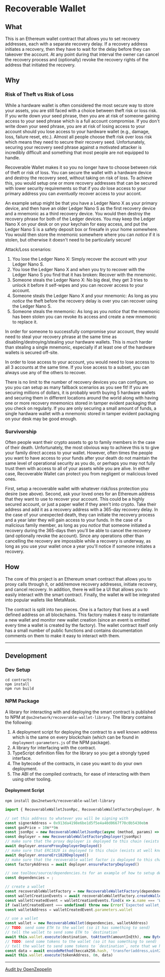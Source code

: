 # Recoverable Wallet

## What

This is an Ethereum wallet contract that allows you to set recovery addresses, each with a separate recovery delay.  If a recovery address initiates a recovery, then they have to wait for the delay before they can takeover the account.  At any point during that interval the owner can cancel the recovery process and (optionally) revoke the recovery rights of the address that initiated the recovery.

## Why

### Risk of Theft vs Risk of Loss

While a hardware wallet is often considered the most secure way to store your assets, you are still faced with a choice between theft risk or loss risk.  If you write down your seed phrase, then you are at risk of someone gaining access to your seed phrase which is a full account compromise.  If you don't write down your seed phrase, you are at risk of losing access to your account should you lose access to your hardware wallet (e.g., damage, loss, failure reset, etc.).  Almost all people choose theft risk over loss risk which means they need to secure their recovery seed.  Unfortunately, securing your recovery seed phrase against a motivated attacker is incredibly difficult and something that most people are not equipped to handle.

Recoverable Wallet makes it so you no longer have to choose between risk of theft or risk of loss.  You can secure the wallet with a hardware device and destroy the recovery seed, without taking on risk of loss.  To achieve this, you would setup one or more recovery addresses that can be secured with lower security requirements so that if you _do_ lose access to your primary address you can _eventually_ recover access to your accont.

An example setup might be that you have a Ledger Nano X as your primary device, and then have an older Ledger Nano S as the first recovery device and a mnemonic as a third recovery device.  You would then destroy the recovery phrase for both of the Ledger devices.  You may keep the Ledger Nano X on your desk or on your keychain for easy access, and put the Ledger Nano S is a safety deposit box or firesafe in your home somewhere.  You would then store the mnemonic somewhere where you can _notice_ if it is stolen, but otherwise it doesn't need to be particularly secure!

Attack/Loss scenarios:
1. You lose the Ledger Nano X: Simply recover the account with your Ledger Nano S.
2. You lose the Ledger Nano X and when you try to recover with the Ledger Nano S you find that it has broken: Recover with the mnemonic.
3. Someone steals the Ledger Nano X: No big deal, they get 3 tries to unlock it before it self-wipes and you can recover access to your account.
4. Someone steals the Ledger Nano X and your mnemonic: As long as you _notice_ the theft before the recovery delay is over you can recover using the Ledger Nano S.
5. Someone steals the mnemonic: As long as you _notice_ that the mnemonic has been stolen you can revoke its access and create a new mnemonic to replace it.

In order for someone to successfully compromise your account, they would need to steal your recovery phrase at the same time as disabling/destroying/stealing your hardware wallets.  This is _much_ harder than stealing a single mnemonic, especially if at least one of the hardware wallets is secured off-site.

In order to lose access to your account, you would need to lose access to all 3 accounts at the same time.  If you lose access to a subset, you can always use any of the others to recover.

There is no limit to the number of recovery devices you can configure, so you you can setup as many fallback scenarios as you see fit!  If you are securing millions of dollars, it is probably worth buying 5 hardware wallets and securing them in different locations around the world along with having one or more recovery mnemonics stored in tamper evident packaging that you check on regularly.  If you are only securing a small amount of funds, a single hardware wallet with a mnemonic stored in tamper evident packaging on your desk may be good enough.

### Survivorship

Often people want their crypto assets to go to family members in the case of their death.  Unfortunately, the most obvious way to achieve this is to give your family direct access to your wallet.  However, often times the people you want to have access to your funds after your death do not maintain the same level of operational security as you do, or perhaps you may not fully trust them with access to all of your assets while you are alive.  In either case, Recoverable Wallet can protect you from negligent or malicious loved ones.

First, setup a recoverable wallet with whatever risk/loss protection you desire (see above).  Second, ask your loved ones for an Ethereum address that they want to use to recover your account.  This could be a highly secured account, or just a paper wallet if they aren't into crypto.  Take their address and add it as a recovery address with a 365-day recovery delay.  In the case of your unexpected death, they can initiate the recovery process and a year later they will gain access to your funds.  In the case of a malicious family member, as long as you _notice_ that someone initiated a recovery during the 365-days then you'll be able to cancel the recovery (and optionally revoke the account).  Since any operations other than cancelling the recovery are impossible while a recovery is underway, as long as you use your wallet once a year you'll notice if someone initiates a recovery.

## How

The core of this project is an Ethereum smart contract that allows you to proxy calls through it, or add/remove recovery addresess, initiate recovery, and cancel recovery.  In addition, there ~~is~~ will be a UI that allows you to easily interact with the smart contract.  Finally, the wallet ~~is~~ will be integrated into popular wallets like MetaMask.

The contract is split into two pieces.  One is a factory that lives at a well defined address on all blockchains.  This factory makes it easy to instantiate a new wallet and monitor new wallet creation (since an event is emitted every time a wallet is created by the factory).  The wallet contract itself only has a small number of public functions and contains documentation comments on them to make it easy to interact with them.

----

## Development

### Dev Setup
```
cd contracts
npm install
npm run build
```

### NPM Package
A library for interacting with and deploying the smart contract is published to NPM at `@as2network/recoverable-wallet-library`.  The library contains the following:
1. A deployment script for deploying the contract to a well known address which is the same on every blockchain (which can be found in `deployment-parameters.js` of the NPM package).
1. A library for interfacing with the contract.
1. TypeScript definition files for the library so you get a strongly typed interface.
1. The bytecode of the contracts, in case you want to do your own deployment.
1. The ABI of the compiled contracts, for ease of interacting with them using other tooling.

#### Deployment Script
```
npm install @as2network/recoverable-wallet-library
```
```typescript
import { RecoverableWalletJsonRpc, RecoverableWalletFactoryDeployer, RecoverableWalletFactory, Dependencies } from '@as2network/recoverable-wallet-library'

// set this address to whatever you will be signing with
const signerAddress = 0x913da4198e6be1d5f5e4a40d0667f70c0b5430ebn
const gasPrice = 10n**9n
const jsonRpc = new RecoverableWalletJsonRpc(async (method, params) => ethereum.send({method, params}), signerAddress, `0x${gasPrice.toString(16)}`)
const deployer = new RecoverableWalletFactoryDeployer(jsonRpc)
// make sure that the proxy deployer is deployed to this chain (exists at well known address)
await deployer.ensureProxyDeployerDeployed()
// make sure that ERC1820 is deployed to this chain (exists at well known address)
await deployer.ensureErc1820Deployed()
// make sure that the recoverable wallet factor is deployed to this chain (exists at a well known address, we return it here for convenience)
const factoryAddress = await deployer.ensureFactoryDeployed()

// see toolbox/source/dependencies.ts for an example of how to setup dependencies
const dependencies = ;

// create a wallet
const recoverableWalletFactory = new RecoverableWalletFactory(dependencies, factoryAddress)
const walletCreationEvents = await recoverableWalletFactory.createWallet()
const walletCreatedEvent = walletCreationEvents.find(x => x.name === 'WalletCreated') as RecoverableWalletFactory.WalletCreated<bigint>
if (walletCreatedEvent === undefined) throw new Error(`Expected wallet_created event.`)
const walletAddress = walletCreatedEvent.parameters.wallet

// use a wallet
const wallet = new RecoverableWallet(dependencies, walletAddress)
// TODO: send some ETH to the wallet (so it has something to send)
// tell the wallet to send some ETH to `destination`
await this.wallet.execute(destination, toAttoeth(amountInEth), new Bytes())
// TODO: send some tokens to the wallet (so it has something to send)
// tell the wallet to send some tokens to `destination`, note that we have to encode the method call ourselves
const data = await encodeMethod(keccak256.hash, 'transfer(address,uint256)', [destination, 10n**18n])
await this.wallet.execute(tokenAddress, 0n, data)
```

----

[Audit by OpenZeppelin](https://blog.openzeppelin.com/recoverable-wallet-audit/)

